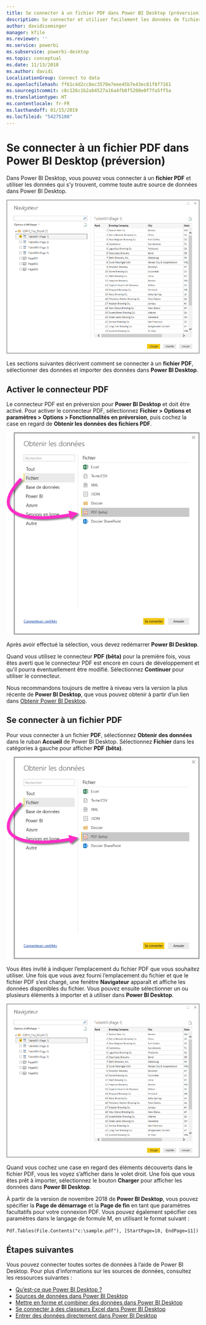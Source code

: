```yaml
---
title: Se connecter à un fichier PDF dans Power BI Desktop (préversion)
description: Se connecter et utiliser facilement les données de fichiers PDF dans Power BI Desktop
author: davidiseminger
manager: kfile
ms.reviewer: ''
ms.service: powerbi
ms.subservice: powerbi-desktop
ms.topic: conceptual
ms.date: 11/13/2018
ms.author: davidi
LocalizationGroup: Connect to data
ms.openlocfilehash: ff61c4d2cc8ec3570e7eee45b7e43ec81f8f7161
ms.sourcegitcommit: c8c126c1b2ab4527a16a4fb8f5208e0f7fa5ff5a
ms.translationtype: HT
ms.contentlocale: fr-FR
ms.lasthandoff: 01/15/2019
ms.locfileid: "54275108"
---
```

# <a name="connect-to-a-pdf-file-in-power-bi-desktop-preview"></a>Se connecter à un fichier PDF dans Power BI Desktop (préversion)
Dans Power BI Desktop, vous pouvez vous connecter à un **fichier PDF** et utiliser les données qui s’y trouvent, comme toute autre source de données dans Power BI Desktop.

![Se connecter aux données dans des fichiers PDF](media/desktop-connect-pdf/connect-pdf_04.png)

Les sections suivantes décrivent comment se connecter à un **fichier PDF**, sélectionner des données et importer des données dans **Power BI Desktop**.

## <a name="enable-the-pdf-connector"></a>Activer le connecteur PDF
Le connecteur PDF est en préversion pour **Power BI Desktop** et doit être activé. Pour activer le connecteur PDF, sélectionnez **Fichier > Options et paramètres > Options > Fonctionnalités en préversion**, puis cochez la case en regard de **Obtenir les données des fichiers PDF**. 

![Activer le connecteur PDF à partir d’Options > Fonctionnalités en préversion](media/desktop-connect-pdf/connect-pdf_01.png)

Après avoir effectué la sélection, vous devez redémarrer **Power BI Desktop**.

Quand vous utilisez le connecteur **PDF (bêta)** pour la première fois, vous êtes averti que le connecteur PDF est encore en cours de développement et qu’il pourra éventuellement être modifié. Sélectionnez **Continuer** pour utiliser le connecteur.

Nous recommandons toujours de mettre à niveau vers la version la plus récente de **Power BI Desktop**, que vous pouvez obtenir à partir d’un lien dans [Obtenir Power BI Desktop](desktop-get-the-desktop.md). 

## <a name="connect-to-a-pdf-file"></a>Se connecter à un fichier PDF
Pour vous connecter à un fichier **PDF**, sélectionnez **Obtenir des données** dans le ruban **Accueil** de Power BI Desktop. Sélectionnez **Fichier** dans les catégories à gauche pour afficher **PDF (bêta)**.

![Sélectionner le format PDF dans Obtenir des données](media/desktop-connect-pdf/connect-pdf_01.png)

Vous êtes invité à indiquer l’emplacement du fichier PDF que vous souhaitez utiliser. Une fois que vous avez fourni l’emplacement du fichier et que le fichier PDF s’est chargé, une fenêtre **Navigateur** apparaît et affiche les données disponibles du fichier. Vous pouvez ensuite sélectionner un ou plusieurs éléments à importer et à utiliser dans **Power BI Desktop**.

![Se connecter aux données dans des fichiers PDF](media/desktop-connect-pdf/connect-pdf_04.png)

Quand vous cochez une case en regard des éléments découverts dans le fichier PDF, vous les voyez s’afficher dans le volet droit. Une fois que vous êtes prêt à importer, sélectionnez le bouton **Charger** pour afficher les données dans **Power BI Desktop**.

À partir de la version de novembre 2018 de **Power BI Desktop**, vous pouvez spécifier la **Page de démarrage** et la **Page de fin** en tant que paramètres facultatifs pour votre connexion PDF. Vous pouvez également spécifier ces paramètres dans le langage de formule M, en utilisant le format suivant :

`Pdf.Tables(File.Contents("c:\sample.pdf"), [StartPage=10, EndPage=11])`


## <a name="next-steps"></a>Étapes suivantes
Vous pouvez connecter toutes sortes de données à l’aide de Power BI Desktop. Pour plus d’informations sur les sources de données, consultez les ressources suivantes :

* [Qu’est-ce que Power BI Desktop ?](desktop-what-is-desktop.md)
* [Sources de données dans Power BI Desktop](desktop-data-sources.md)
* [Mettre en forme et combiner des données dans Power BI Desktop](desktop-shape-and-combine-data.md)
* [Se connecter à des classeurs Excel dans Power BI Desktop](desktop-connect-excel.md)   
* [Entrer des données directement dans Power BI Desktop](desktop-enter-data-directly-into-desktop.md)   

